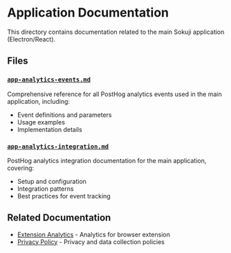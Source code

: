 # Application Documentation

This directory contains documentation related to the main Sokuji application (Electron/React).

## Files

### [`app-analytics-events.md`](./app-analytics-events.md)
Comprehensive reference for all PostHog analytics events used in the main application, including:
- Event definitions and parameters
- Usage examples
- Implementation details

### [`app-analytics-integration.md`](./app-analytics-integration.md)
PostHog analytics integration documentation for the main application, covering:
- Setup and configuration
- Integration patterns
- Best practices for event tracking

## Related Documentation

- [Extension Analytics](../extension/) - Analytics for browser extension
- [Privacy Policy](../legal/privacy-policy.html) - Privacy and data collection policies